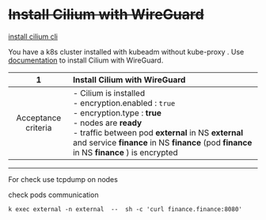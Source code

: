 # ~~Install Cilium with WireGuard~~
[install cilium cli](https://docs.cilium.io/en/stable/gettingstarted/k8s-install-default/#install-the-cilium-cli)

You have a k8s cluster installed with kubeadm without kube-proxy .
Use [documentation](https://docs.cilium.io/en/stable/security/network/encryption-wireguard/) to install Cilium with WireGuard.


|        **1**        | **Install Cilium with WireGuard**                                                                                                                                                                                                                                               |
| :-----------------: |:--------------------------------------------------------------------------------------------------------------------------------------------------------------------------------------------------------------------------------------------------------------------------------|
| Acceptance criteria | -  Cilium is installed  <br/>- encryption.enabled : `true` <br/>- encryption.type : **true** <br/>- nodes are **ready** <br/>- traffic between pod **external** in NS **external** and service **finance** in NS **finance** (pod **finance** in NS **finance** )  is encrypted |
---

For check use tcpdump on  nodes

check pods communication
```
k exec external -n external  --  sh -c 'curl finance.finance:8080'
```
